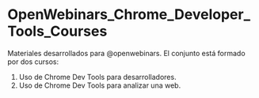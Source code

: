 # OpenWebinars_Chrome_Developer_Tools_Courses

Materiales desarrollados para @openwebinars. El conjunto está formado por dos cursos:

1. Uso de Chrome Dev Tools para desarrolladores.
2. Uso de Chrome Dev Tools para analizar una web.


